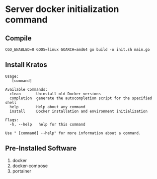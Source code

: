 # Server docker initialization command

## Compile
```
CGO_ENABLED=0 GOOS=linux GOARCH=amd64 go build -o init.sh main.go
```
## Install Kratos
```
Usage:
   [command]

Available Commands:
  clean       Uninstall old Docker versions
  completion  generate the autocompletion script for the specified shell
  help        Help about any command
  install     Docker installation and environment initialization

Flags:
  -h, --help   help for this command

Use " [command] --help" for more information about a command.
```
## Pre-Installed Software
1. docker 
2. docker-compose
3. portainer

